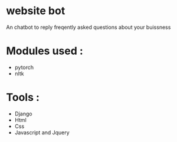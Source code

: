 # website bot
An chatbot to reply freqently asked questions about your buissness 
# Modules used :
* pytorch
* nltk
  
# Tools :
* Django
* Html
* Css
* Javascript and Jquery
